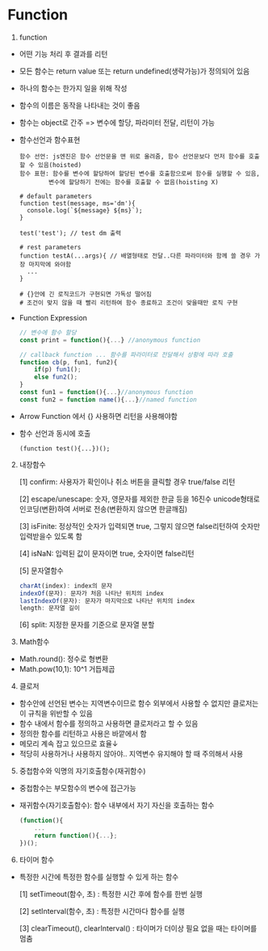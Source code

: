 # Function

1. function

- 어떤 기능 처리 후 결과를 리턴

- 모든 함수는 return value 또는 return undefined(생략가능)가 정의되어 있음

- 하나의 함수는 한가지 일을 위해 작성

- 함수의 이름은 동작을 나타내는 것이 좋음

- 함수는 object로 간주 => 변수에 할당, 파라미터 전달, 리턴이 가능

- 함수선언과 함수표현

  ```
  함수 선언: js엔진은 함수 선언문을 맨 위로 올려줌, 함수 선언문보다 먼저 함수를 호출할 수 있음(hoisted)
  함수 표현: 함수를 변수에 할당하여 할당된 변수를 호출함으로써 함수를 실행할 수 있음,
  		  변수에 할당하기 전에는 함수를 호출할 수 없음(hoisting X)

  # default parameters
  function test(message, ms='dm'){
  	console.log(`${message} ${ms}`);
  }

  test('test'); // test dm 출력

  # rest parameters
  function testA(...args){ // 배열형태로 전달..다른 파라미터와 함께 쓸 경우 가장 마지막에 와야함
  	...
  }

  # {}안에 긴 로직코드가 구현되면 가독성 떨어짐
  # 조건이 맞지 않을 때 빨리 리턴하여 함수 종료하고 조건이 맞을때만 로직 구현
  ```

- Function Expression

  ```javascript
  // 변수에 함수 할당
  const print = function(){...} //anonymous function

  // callback function ... 함수를 파라미터로 전달해서 상황에 따라 호출
  function cb(p, fun1, fun2){
      if(p) fun1();
      else fun2();
  }
  const fun1 = function(){...}//anonymous function
  const fun2 = function name(){...}//named function
  ```

- Arrow Function 에서 {} 사용하면 리턴을 사용해야함

- 함수 선언과 동시에 호출

  ```javasc
  (function test(){...})();
  ```

2. 내장함수

   [1] confirm: 사용자가 확인이나 취소 버튼을 클릭할 경우 true/false 리턴

   [2] escape/unescape: 숫자, 영문자를 제외한 한글 등을 16진수 unicode형태로 인코딩(변환)하여 서버로 전송(변환하지 않으면 한글깨짐)

   [3] isFinite: 정상적인 숫자가 입력되면 true, 그렇지 않으면 false리턴하여 숫자만 입력받을수 있도록 함

   [4] isNaN: 입력된 값이 문자이면 true, 숫자이면 false리턴

   [5] 문자열함수

   ```javascript
   charAt(index): index의 문자
   indexOf(문자): 문자가 처음 나타난 위치의 index
   lastIndexOf(문자): 문자가 마지막으로 나타난 위치의 index
   length: 문자열 길이
   ```

   [6] split: 지정한 문자를 기준으로 문자열 분할

3. Math함수

- Math.round(): 정수로 형변환
- Math.pow(10,1): 10^1 거듭제곱

4. 클로저

- 함수안에 선언된 변수는 지역변수이므로 함수 외부에서 사용할 수 없지만 클로저는 이 규칙을 위반할 수 있음
- 함수 내에서 함수를 정의하고 사용하면 클로저라고 할 수 있음
- 정의한 함수를 리턴하고 사용은 바깥에서 함
- 메모리 계속 잡고 있으므로 효율↓
- 적당히 사용하거나 사용하지 않아야.. 지역변수 유지해야 할 때 주의해서 사용

5. 중첩함수와 익명의 자기호출함수(재귀함수)

- 중첩함수는 부모함수의 변수에 접근가능

- 재귀함수(자기호출함수): 함수 내부에서 자기 자신을 호출하는 함수

  ```javascript
  (function(){
      ...
      return function(){...};
  })();
  ```

6. 타이머 함수

- 특정한 시간에 특정한 함수를 실행할 수 있게 하는 함수

  [1] setTimeout(함수, 초) : 특정한 시간 후에 함수를 한번 실행

  [2] setInterval(함수, 초) : 특정한 시간마다 함수를 실행

  [3] clearTimeout(), clearInterval() : 타이머가 더이상 필요 없을 때는 타이머를 멈춤
